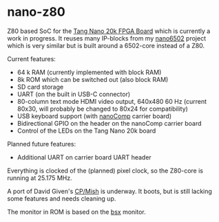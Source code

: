 # nano-z80
Z80 based SoC for the [Tang Nano 20k FPGA Board](https://wiki.sipeed.com/hardware/en/tang/tang-nano-20k/nano-20k.html) which is currently a work in progress. It reuses many IP-blocks from my [nano6502](https://github.com/venomix666/nano6502/) project which is very similar but is built around a 6502-core instead of a Z80.

Current features:
* 64 k RAM (currently implemented with block RAM)
* 8k ROM which can be switched out (also block RAM)
* SD card storage
* UART (on the built in USB-C connector)
* 80-column text mode HDMI video output, 640x480 60 Hz (current 80x30, will probably be changed to 80x24 for compatibility)
* USB keyboard support (with [nanoComp](https://github.com/venomix666/nanoComp/) carrier board)  
* Bidirectional GPIO on the header on the nanoComp carrier board
* Control of the LEDs on the Tang Nano 20k board

Planned future features:

* Additional UART on carrier board UART header

Everything is clocked of the (planned) pixel clock, so the Z80-core is running at 25.175 MHz.

A port of David Given's [CP/Mish](https://github.com/venomix666/cpmish/tree/nanoZ80) is underway. It boots, but is still lacking some features and needs cleaning up.

The monitor in ROM is based on the [bsx](https://github.com/breakintoprogram/bsx) monitor.

 
  


